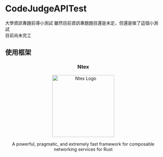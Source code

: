 # CodeJudgeAPITest
大學資訊專題前導小測試
雖然目前資訊專題題目還是未定，但還是做了這個小測試  
目前尚未完工
## 使用框架
<h3 align="center">Ntex</h3>
<p align="center">
  <a href="https://ntex.rs/" target="blank"><img src="https://ntex.rs/img/logo.png" width="200" alt="Ntex Logo" /></a>
</p>

  <p align="center">A powerful, pragmatic, and extremely fast framework for composable networking services for Rust</p>
